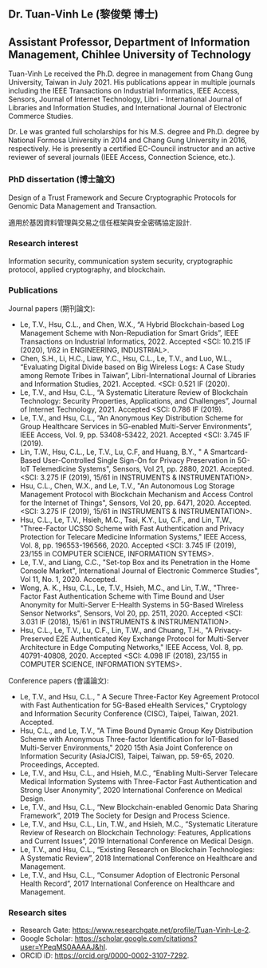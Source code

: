 ## Dr. Tuan-Vinh Le (黎俊榮 博士)
## Assistant Professor, Department of Information Management, Chihlee University of Technology

Tuan-Vinh Le received the Ph.D. degree in management from Chang Gung University, Taiwan in July 2021. His publications appear in multiple journals including the IEEE Transactions on Industrial Informatics, IEEE Access, Sensors, Journal of Internet Technology, Libri - International Journal of Libraries and Information Studies, and International Journal of Electronic Commerce Studies.

Dr. Le was granted full scholarships for his M.S. degree and Ph.D. degree by National Formosa University in 2014 and Chang Gung University in 2016, respectively. He is presently a certified EC-Council instructor and an active reviewer of several journals (IEEE Access, Connection Science, etc.).

### PhD dissertation (博士論文)

Design of a Trust Framework and Secure Cryptographic Protocols for Genomic Data Management and Transaction.

適用於基因資料管理與交易之信任框架與安全密碼協定設計.

### Research interest

Information security, communication system security, cryptographic protocol, applied cryptography, and blockchain.

### Publications

Journal papers (期刊論文):

- Le, T.V., Hsu, C.L., and Chen, W.X., “A Hybrid Blockchain-based Log Management Scheme with Non-Repudiation for Smart Grids”, IEEE Transactions on Industrial Informatics, 2022. Accepted <SCI: 10.215 IF (2020), 1/62 in ENGINEERING, INDUSTRIAL>.
- Chen, S.H., Li, H.C., Liaw, Y.C., Hsu, C.L., Le, T.V., and Luo, W.L., “Evaluating Digital Divide based on Big Wireless Logs: A Case Study among Remote Tribes in Taiwan”, Libri-International Journal of Libraries and Information Studies, 2021. Accepted. <SCI: 0.521 IF (2020).
- Le, T.V., and Hsu, C.L., “A Systematic Literature Review of Blockchain Technology: Security Properties, Applications, and Challenges”, Journal of Internet Technology, 2021. Accepted <SCI: 0.786 IF (2019).
- Le, T.V., and Hsu, C.L., “An Anonymous Key Distribution Scheme for Group Healthcare Services in 5G-enabled Multi-Server Environments”, IEEE Access, Vol. 9, pp. 53408-53422, 2021. Accepted <SCI: 3.745 IF (2019).
- Lin, T.W., Hsu, C.L., Le, T.V., Lu, C.F, and Huang, B.Y., " A Smartcard-Based User-Controlled Single Sign-On for Privacy Preservation in 5G-IoT Telemedicine Systems", Sensors, Vol 21, pp. 2880, 2021. Accepted. <SCI: 3.275 IF (2019), 15/61 in INSTRUMENTS & INSTRUMENTATION>.
- Hsu, C.L., Chen, W.X., and Le, T.V., "An Autonomous Log Storage Management Protocol with Blockchain Mechanism and Access Control for the Internet of Things", Sensors, Vol 20, pp. 6471, 2020. Accepted. <SCI: 3.275 IF (2019), 15/61 in INSTRUMENTS & INSTRUMENTATION>.
- Hsu, C.L., Le, T.V., Hsieh, M.C., Tsai, K.Y., Lu, C.F., and Lin, T.W., "Three-Factor UCSSO Scheme with Fast Authentication and Privacy Protection for Telecare Medicine Information Systems," IEEE Access, Vol. 8, pp. 196553-196566, 2020. Accepted <SCI: 3.745 IF (2019), 23/155 in COMPUTER SCIENCE, INFORMATION SYTEMS>.
- Le, T.V., and Liang, C.C., "Set-top Box and its Penetration in the Home Console Market", International Journal of Electronic Commerce Studies", Vol 11, No. 1, 2020. Accepted.
- Wong, A. K., Hsu, C.L., Le, T.V., Hsieh, M.C., and Lin, T.W., "Three-Factor Fast Authentication Scheme with Time Bound and User Anonymity for Multi-Server E-Health Systems in 5G-Based Wireless Sensor Networks", Sensors, Vol 20, pp. 2511, 2020. Accepted <SCI: 3.031 IF (2018), 15/61 in INSTRUMENTS & INSTRUMENTATION>.
- Hsu, C.L., Le, T.V., Lu, C.F., Lin, T.W., and Chuang, T.H., "A Privacy-Preserved E2E Authenticated Key Exchange Protocol for Multi-Server Architecture in Edge Computing Networks," IEEE Access, Vol. 8, pp. 40791-40808, 2020. Accepted <SCI: 4.098 IF (2018), 23/155 in COMPUTER SCIENCE, INFORMATION SYTEMS>.

Conference papers (會議論文):

- Le, T.V., and Hsu, C.L., " A Secure Three-Factor Key Agreement Protocol with Fast Authentication for 5G-Based eHealth Services," Cryptology and Information Security Conference (CISC), Taipei, Taiwan, 2021. Accepted.
- Hsu, C.L., and Le, T.V., "A Time Bound Dynamic Group Key Distribution Scheme with Anonymous Three-factor Identification for IoT-Based Multi-Server Environments," 2020 15th Asia Joint Conference on Information Security (AsiaJCIS), Taipei, Taiwan, pp. 59-65, 2020. Proceedings, Accepted.
- Le, T.V., and Hsu, C.L., and Hsieh, M.C., “Enabling Multi-Server Telecare Medical Information Systems with Three-Factor Fast Authentication and Strong User Anonymity”, 2020 International Conference on Medical Design.
- Le, T.V., and Hsu, C.L., “New Blockchain-enabled Genomic Data Sharing Framework”, 2019 The Society for Design and Process Science.
- Le, T.V., and Hsu, C.L., Lin, T.W., and Hsieh, M.C., “Systematic Literature Review of Research on Blockchain Technology: Features, Applications and Current Issues”, 2019 International Conference on Medical Design.
- Le, T.V., and Hsu, C.L., “Existing Research on Blockchain Technologies: A Systematic Review”, 2018 International Conference on Healthcare and Management.
- Le, T.V., and Hsu, C.L., “Consumer Adoption of Electronic Personal Health Record”, 2017 International Conference on Healthcare and Management.

### Research sites

- Research Gate: https://www.researchgate.net/profile/Tuan-Vinh-Le-2.
- Google Scholar: https://scholar.google.com/citations?user=YPeqMS0AAAAJ&hl.
- ORCID iD: https://orcid.org/0000-0002-3107-7292.
